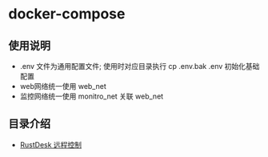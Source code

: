 # docker-compose

## 使用说明
* .env 文件为通用配置文件; 使用时对应目录执行 cp .env.bak .env 初始化基础配置 
* web网络统一使用 web_net
* 监控网络统一使用 monitro_net 关联 web_net


## 目录介绍
* [RustDesk 远程控制](/rustdesk/)